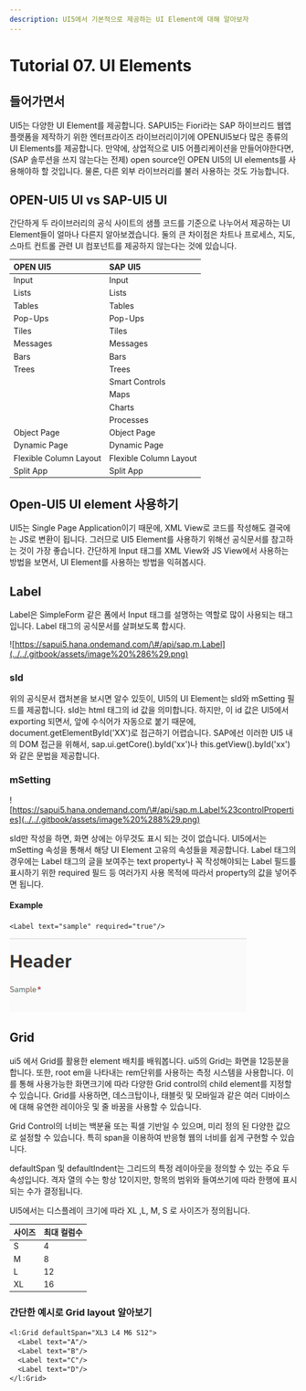 ```yaml
---
description: UI5에서 기본적으로 제공하는 UI Element에 대해 알아보자
---
```


# Tutorial 07. UI Elements

## 들어가면서

UI5는 다양한 UI Element를 제공합니다. SAPUI5는 Fiori라는 SAP 하이브리드 웹앱 플랫폼을 제작하기 위한 엔터프라이즈 라이브러리이기에 OPENUI5보다 많은 종류의 UI Elements를 제공합니다. 만약에, 상업적으로 UI5 어플리케이션을 만들어야한다면, \(SAP 솔루션을 쓰지 않는다는 전제\) open source인  OPEN UI5의 UI elements를 사용해야하 할 것입니다.  물론, 다른 외부 라이브러리를 불러 사용하는 것도 가능합니다.

## OPEN-UI5 UI vs SAP-UI5 UI

간단하게 두 라이브러리의 공식 사이트의 샘플 코드를 기준으로 나누어서 제공하는 UI Element들이 얼마나 다른지 알아보겠습니다. 둘의 큰 차이점은 차트나 프로세스, 지도, 스마트 컨트롤 관련 UI 컴포넌트를 제공하지 않는다는 것에 있습니다.

| OPEN UI5 | SAP UI5 |
| :--- | :--- |
| Input | Input |
| Lists | Lists |
| Tables | Tables |
| Pop-Ups | Pop-Ups |
| Tiles | Tiles |
| Messages | Messages |
| Bars | Bars |
| Trees | Trees |
|  | Smart Controls |
|  | Maps |
|  | Charts |
|  | Processes |
| Object Page | Object Page |
| Dynamic Page | Dynamic Page |
| Flexible Column Layout | Flexible Column Layout |
| Split App | Split App |

## Open-UI5 UI element 사용하기

UI5는 Single Page Application이기 때문에, XML View로 코드를 작성해도 결국에는 JS로 변환이 됩니다. 그러므로 UI5 Element를 사용하기 위해선 공식문서를 참고하는 것이 가장 좋습니다. 간단하게 Input 태그를 XML View와 JS View에서 사용하는 방법을 보면서, UI Element를 사용하는 방법을 익혀봅시다.

## Label 

Label은 SimpleForm 같은 폼에서 Input 태그를 설명하는 역할로 많이 사용되는 태그입니다. Label 태그의 공식문서를 살펴보도록 합시다.

![https://sapui5.hana.ondemand.com/\#/api/sap.m.Label](../../.gitbook/assets/image%20%286%29.png)

### sId

위의 공식문서 캡처본을 보시면 알수 있듯이, UI5의 UI Element는 sId와 mSetting 필드를 제공합니다. sId는 html 태그의 id 값을 의미합니다. 하지만, 이 id 값은 UI5에서 exporting 되면서, 앞에 수식어가 자동으로 붙기 때문에, document.getElementById\('XX'\)로 접근하기 어렵습니다. SAP에선 이러한 UI5 내의 DOM 접근을 위해서, sap.ui.getCore\(\).byId\('xx'\)나 this.getView\(\).byId\('xx'\)와 같은 문법을 제공합니다.

### mSetting

![https://sapui5.hana.ondemand.com/\#/api/sap.m.Label%23controlProperties](../../.gitbook/assets/image%20%288%29.png)

sId만 작성을 하면, 화면 상에는 아무것도 표시 되는 것이 없습니다. UI5에서는 mSetting 속성을 통해서 해당 UI Element 고유의 속성들을 제공합니다.  Label 태그의 경우에는 Label 태그의 글을 보여주는 text property나 꼭 작성해야되는 Label 필드를 표시하기 위한 required 필드 등 여러가지 사용 목적에 따라서 property의 값을 넣어주면 됩니다.

#### Example 

`<Label text="sample" required="true"/>`

![Label tag example](../../.gitbook/assets/image%20%284%29.png)

## Grid 

ui5 에서 Grid를 활용한 element 배치를 배워봅니다. ui5의 Grid는 화면을 12등분을 합니다. 또한, root em을 나타내는 rem단위를 사용하는 측정 시스템을 사용합니다. 이를 통해 사용가능한 화면크기에 따라 다양한 Grid control의 child element를 지정할 수 있습니다. Grid를 사용하면, 데스크탑이나, 태블릿 및 모바일과 같은 여러 디바이스에 대해 유연한 레이아웃 및 줄 바꿈을 사용할 수 있습니다.

Grid Control의 너비는 백분율 또는 픽셀 기반일 수 있으며, 미리 정의 된 다양한 값으로 설정할 수 있습니다. 특히 span을 이용하여 반응형 웹의 너비를 쉽게 구현할 수 있습니다.

defaultSpan 및 defaultIndent는 그리드의 특정 레이아웃을 정의할 수 있는 주요 두 속성입니다. 격자 열의 수는 항상 12이지만, 항목의 범위와 들여쓰기에 따라 한행에 표시되는 수가 결정됩니다.

 UI5에서는 디스플레이 크기에 따라 XL ,L, M, S 로 사이즈가 정의됩니다. 

| 사이즈 | 최대 컬럼수 |
| :--- | :--- |
| S | 4 |
| M | 8 |
| L | 12 |
| XL | 16 |

###  간단한 예시로 Grid layout 알아보기

```markup
<l:Grid defaultSpan="XL3 L4 M6 S12">
  <Label text="A"/>
  <Label text="B"/>
  <Label text="C"/>
  <Label text="D"/> 
</l:Grid>
```




